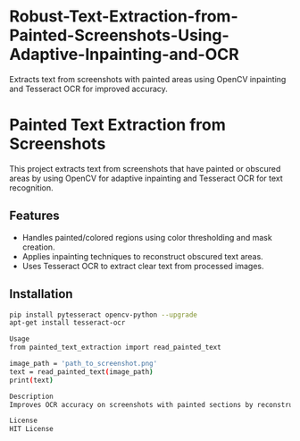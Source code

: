 # Robust-Text-Extraction-from-Painted-Screenshots-Using-Adaptive-Inpainting-and-OCR
Extracts text from screenshots with painted areas using OpenCV inpainting and Tesseract OCR for improved accuracy.

# Painted Text Extraction from Screenshots

This project extracts text from screenshots that have painted or obscured areas by using OpenCV for adaptive inpainting and Tesseract OCR for text recognition.

## Features
- Handles painted/colored regions using color thresholding and mask creation.
- Applies inpainting techniques to reconstruct obscured text areas.
- Uses Tesseract OCR to extract clear text from processed images.

## Installation

```bash
pip install pytesseract opencv-python --upgrade
apt-get install tesseract-ocr

Usage
from painted_text_extraction import read_painted_text

image_path = 'path_to_screenshot.png'
text = read_painted_text(image_path)
print(text)

Description
Improves OCR accuracy on screenshots with painted sections by reconstructing missing parts before extracting text.

License
HIT License
